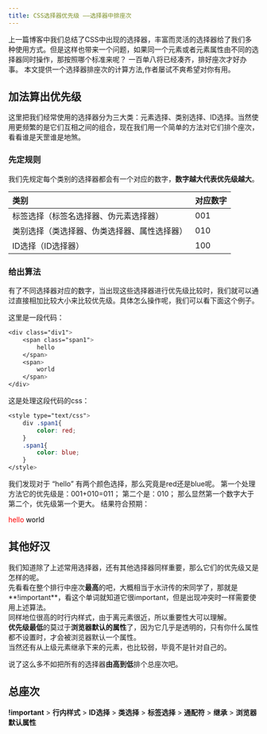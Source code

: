 ```yaml
---
title: CSS选择器优先级 ——选择器中排座次
---
```


上一篇博客中我们总结了CSS中出现的选择器，丰富而灵活的选择器给了我们多种使用方式。但是这样也带来一个问题，如果同一个元素或者元素属性由不同的选择器同时操作，那按照哪个标准来呢？
一百单八将已经凑齐，排好座次才好办事。
本文提供一个选择器排座次的计算方法,作者屡试不爽希望对你有用。

<!--more-->

## 加法算出优先级
这里把我们经常使用的选择器分为三大类：元素选择、类别选择、ID选择。当然使用更频繁的是它们互相之间的组合，现在我们用一个简单的方法对它们排个座次，看看谁是天罡谁是地煞。

### 先定规则

我们先规定每个类别的选择器都会有一个对应的数字，**数字越大代表优先级越大**。

|类别|对应数字|
|:--|:--|
标签选择（标签名选择器、伪元素选择器）|001
类别选择（类选择器、伪类选择器、属性选择器）|010
ID选择（ID选择器）|100

### 给出算法

有了不同选择器对应的数字，当出现这些选择器进行优先级比较时，我们就可以通过直接相加比较大小来比较优先级。具体怎么操作呢，我们可以看下面这个例子。

这里是一段代码：

``` css
<div class="div1"> 
    <span class="span1"> 
        hello  
    </span> 
    <span> 
        world  
    </span> 
</div>
```

这是处理这段代码的css：

``` css
<style type="text/css">
    div .span1{
        color: red;
    }
    .span1{
        color: blue;
    }
</style>
```

我们发现对于 “hello” 有两个颜色选择，那么究竟是red还是blue呢。
第一个处理方法它的优先级是：001+010=011；
第二个是：010；
那么显然第一个数字大于第二个，优先级第一个更大。
结果符合预期：

<span style="color:red">hello<span> <span style="color:black">world<span>

## 其他好汉

我们知道除了上述常用选择器，还有其他选择器同样重要，那么它们的优先级又是怎样的呢。  
先看看在整个排行中座次**最高**的吧，大概相当于水浒传的宋同学了，那就是**!important**，看这个单词就知道它很important，但是出现冲突时一样需要使用上述算法。  
同样地位很高的时行内样式，由于离元素很近，所以重要性大可以理解。  
**优先级最低**的莫过于**浏览器默认的属性**了，因为它几乎是透明的，只有你什么属性都不设置时，才会被浏览器默认一个属性。  
当然还有从上级元素继承下来的元素，也比较弱，毕竟不是针对自己的。  

说了这么多不如把所有的选择器**由高到低**排个总座次吧。  

## 总座次

**!important** > **行内样式** > **ID选择** > **类选择** > **标签选择** > **通配符** > **继承** > **浏览器默认属性**


